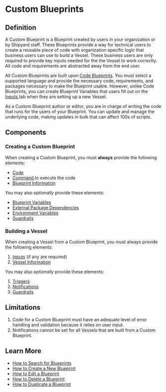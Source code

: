 # Custom Blueprints

## Definition

A Custom Blueprint is a Blueprint created by users in your organization or by Shipyard staff. These Blueprints provide a way for technical users to create a reusable piece of code with organization specific logic that business users can use to build a Vessel. These business users are only required to provide key inputs needed for the the Vessel to work correctly. All code and requirements are abstracted away from the end user.

All Custom Blueprints are built upon [Code Blueprints](code-blueprints.md). You must select a supported language and provide the necessary code, requirements, and packages necessary to make the Blueprint usable. However, unlike Code Blueprints, you can create Blueprint Variables that users fill out on the [Inputs ](../vessels/form-input.md)tab when they are setting up a new Vessel.

As a Custom Blueprint author or editor, you are in charge of writing the code that runs for the users of your Blueprint. You can update and manage the underlying code, making updates in bulk that can affect 100s of scripts.

## Components

### Creating a Custom Blueprint

When creating a Custom Blueprint, you must **always** provide the following elements:

* [Code](../vessels/code.md)
* [Command ](../vessels/command.md)to execute the code
* [Blueprint Information](../vessels/information-card.md)

You may also _optionally_ provide these elements:

* [Blueprint Variables](blueprint-variables.md) 
* [External Package Dependencies](../vessels/external-package-dependencies.md)
* [Environment Variables](../vessels/environment-variables.md)
* [Guardrails](../vessels/guardrails.md)

### Building a Vessel

When creating a Vessel from a Custom Blueprint, you must always provide the following elements:

1. [Inputs](../vessels/form-input.md) \(if any are required\)
2. [Vessel Information](../vessels/information-card.md)

You may also _optionally_ provide these elements:

1. [Triggers](../vessels/triggers/)
2. [Notifications](../vessels/notifications.md)
3. [Guardrails](../vessels/guardrails.md)

## Limitations

1. Code for a Custom Blueprint must have an adequate level of error handling and validation because it relies on user input.
2. Notifications cannot be set for all Vessels that are built from a Custom Blueprint.

## Learn More

* [How to Search for Blueprints](../../how-tos/blueprints/how-to-search-for-blueprints.md)
* [How to Create a New Blueprint](../../how-tos/blueprints/how-to-create-a-new-blueprint.md)
* [How to Edit a Blueprint](../../how-tos/blueprints/how-to-edit-a-blueprint.md)
* [How to Delete a Blueprint](../../how-tos/blueprints/how-to-delete-a-blueprint.md)
* [How to Duplicate a Blueprint](../../how-tos/blueprints/how-to-duplicate-a-blueprint.md)

